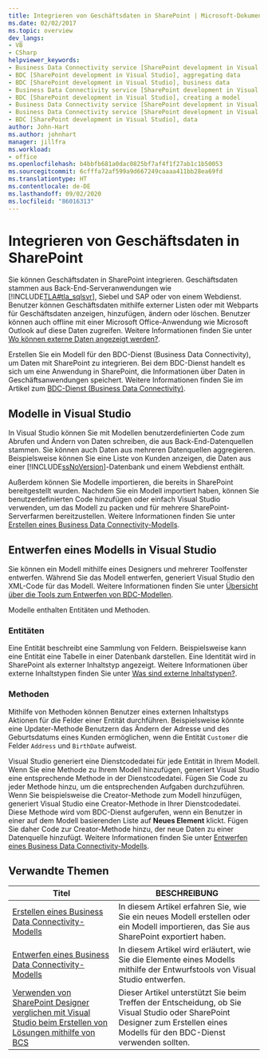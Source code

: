 ```yaml
---
title: Integrieren von Geschäftsdaten in SharePoint | Microsoft-Dokumentation
ms.date: 02/02/2017
ms.topic: overview
dev_langs:
- VB
- CSharp
helpviewer_keywords:
- Business Data Connectivity service [SharePoint development in Visual Studio], business data
- BDC [SharePoint development in Visual Studio], aggregating data
- BDC [SharePoint development in Visual Studio], business data
- Business Data Connectivity service [SharePoint development in Visual Studio], aggregating data
- BDC [SharePoint development in Visual Studio], creating a model
- Business Data Connectivity service [SharePoint development in Visual Studio], creating a model
- Business Data Connectivity service [SharePoint development in Visual Studio], data
- BDC [SharePoint development in Visual Studio], data
author: John-Hart
ms.author: johnhart
manager: jillfra
ms.workload:
- office
ms.openlocfilehash: b4bbfb681a0dac0825bf7af4f1f27ab1c1b50053
ms.sourcegitcommit: 6cfffa72af599a9d667249caaaa411bb28ea69fd
ms.translationtype: HT
ms.contentlocale: de-DE
ms.lasthandoff: 09/02/2020
ms.locfileid: "86016313"
---
```

# <a name="integrate-business-data-into-sharepoint"></a>Integrieren von Geschäftsdaten in SharePoint
  Sie können Geschäftsdaten in SharePoint integrieren. Geschäftsdaten stammen aus Back-End-Serveranwendungen wie [!INCLUDE[TLA#tla_sqlsvr](../sharepoint/includes/tlasharptla-sqlsvr-md.md)], Siebel und SAP oder von einem Webdienst. Benutzer können Geschäftsdaten mithilfe externer Listen oder mit Webparts für Geschäftsdaten anzeigen, hinzufügen, ändern oder löschen.  Benutzer können auch offline mit einer Microsoft Office-Anwendung wie Microsoft Outlook auf diese Daten zugreifen. Weitere Informationen finden Sie unter [Wo können externe Daten angezeigt werden?](/previous-versions/office/developer/sharepoint-2010/ee558737(v=office.14)).

 Erstellen Sie ein Modell für den BDC-Dienst (Business Data Connectivity), um Daten mit SharePoint zu integrieren. Bei dem BDC-Dienst handelt es sich um eine Anwendung in SharePoint, die Informationen über Daten in Geschäftsanwendungen speichert. Weitere Informationen finden Sie im Artikel zum [BDC-Dienst (Business Data Connectivity)](/previous-versions/office/developer/sharepoint-2010/ee556407(v=office.14)).

## <a name="models-in-visual-studio"></a>Modelle in Visual Studio
 In Visual Studio können Sie mit Modellen benutzerdefinierten Code zum Abrufen und Ändern von Daten schreiben, die aus Back-End-Datenquellen stammen. Sie können auch Daten aus mehreren Datenquellen aggregieren. Beispielsweise können Sie eine Liste von Kunden anzeigen, die Daten aus einer [!INCLUDE[ssNoVersion](../sharepoint/includes/ssnoversion-md.md)]-Datenbank und einem Webdienst enthält.

 Außerdem können Sie Modelle importieren, die bereits in SharePoint bereitgestellt wurden. Nachdem Sie ein Modell importiert haben, können Sie benutzerdefinierten Code hinzufügen oder einfach Visual Studio verwenden, um das Modell zu packen und für mehrere SharePoint-Serverfarmen bereitzustellen. Weitere Informationen finden Sie unter [Erstellen eines Business Data Connectivity-Modells](../sharepoint/creating-a-business-data-connectivity-model.md).

## <a name="design-a-model-in-visual-studio"></a>Entwerfen eines Modells in Visual Studio
 Sie können ein Modell mithilfe eines Designers und mehrerer Toolfenster entwerfen. Während Sie das Modell entwerfen, generiert Visual Studio den XML-Code für das Modell. Weitere Informationen finden Sie unter [Übersicht über die Tools zum Entwerfen von BDC-Modellen](../sharepoint/bdc-model-design-tools-overview.md).

 Modelle enthalten Entitäten und Methoden.

### <a name="entities"></a>Entitäten
 Eine Entität beschreibt eine Sammlung von Feldern. Beispielsweise kann eine Entität eine Tabelle in einer Datenbank darstellen. Eine Identität wird in SharePoint als externer Inhaltstyp angezeigt. Weitere Informationen über externe Inhaltstypen finden Sie unter [Was sind externe Inhaltstypen?](/previous-versions/office/developer/sharepoint-2010/ee556391(v=office.14)).

### <a name="methods"></a>Methoden
 Mithilfe von Methoden können Benutzer eines externen Inhaltstyps Aktionen für die Felder einer Entität durchführen. Beispielsweise könnte eine Updater-Methode Benutzern das Ändern der Adresse und des Geburtsdatums eines Kunden ermöglichen, wenn die Entität `Customer` die Felder `Address` und `BirthDate` aufweist.

 Visual Studio generiert eine Dienstcodedatei für jede Entität in Ihrem Modell. Wenn Sie eine Methode zu Ihrem Modell hinzufügen, generiert Visual Studio eine entsprechende Methode in der Dienstcodedatei. Fügen Sie Code zu jeder Methode hinzu, um die entsprechenden Aufgaben durchzuführen. Wenn Sie beispielsweise die Creator-Methode zum Modell hinzufügen, generiert Visual Studio eine Creator-Methode in Ihrer Dienstcodedatei. Diese Methode wird vom BDC-Dienst aufgerufen, wenn ein Benutzer in einer auf dem Modell basierenden Liste auf **Neues Element** klickt. Fügen Sie daher Code zur Creator-Methode hinzu, der neue Daten zu einer Datenquelle hinzufügt. Weitere Informationen finden Sie unter [Entwerfen eines Business Data Connectivity-Modells](../sharepoint/designing-a-business-data-connectivity-model.md).

## <a name="related-topics"></a>Verwandte Themen

|Titel|BESCHREIBUNG|
|-----------|-----------------|
|[Erstellen eines Business Data Connectivity-Modells](../sharepoint/creating-a-business-data-connectivity-model.md)|In diesem Artikel erfahren Sie, wie Sie ein neues Modell erstellen oder ein Modell importieren, das Sie aus SharePoint exportiert haben.|
|[Entwerfen eines Business Data Connectivity-Modells](../sharepoint/designing-a-business-data-connectivity-model.md)|In diesem Artikel wird erläutert, wie Sie die Elemente eines Modells mithilfe der Entwurfstools von Visual Studio entwerfen.|
|[Verwenden von SharePoint Designer verglichen mit Visual Studio beim Erstellen von Lösungen mithilfe von BCS](/previous-versions/office/developer/sharepoint-2010/ee558875(v=office.14))|Dieser Artikel unterstützt Sie beim Treffen der Entscheidung, ob Sie Visual Studio oder SharePoint Designer zum Erstellen eines Modells für den BDC-Dienst verwenden sollten.|
